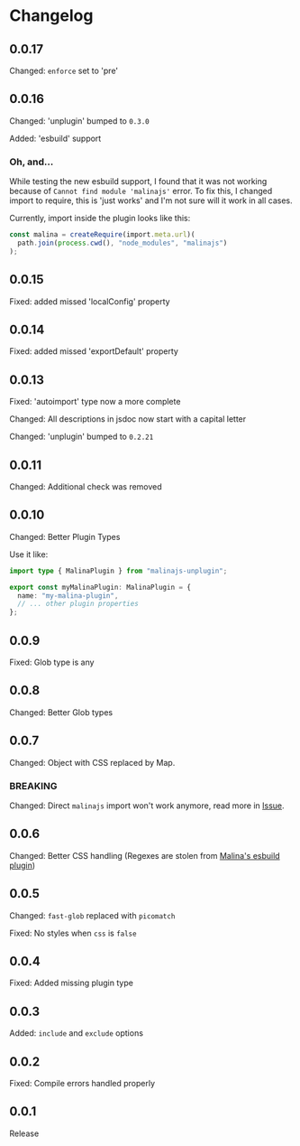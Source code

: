 # Changelog

## 0.0.17

Changed: `enforce` set to 'pre'

## 0.0.16

Changed: 'unplugin' bumped to `0.3.0`

Added: 'esbuild' support

### Oh, and...

While testing the new esbuild support, I found that it was not working because of `Cannot find module 'malinajs'` error.
To fix this, I changed import to require, this is 'just works' and I'm not sure will it work in all cases.

Currently, import inside the plugin looks like this:

```ts
const malina = createRequire(import.meta.url)(
  path.join(process.cwd(), "node_modules", "malinajs")
);
```

## 0.0.15

Fixed: added missed 'localConfig' property

## 0.0.14

Fixed: added missed 'exportDefault' property

## 0.0.13

Fixed: 'autoimport' type now a more complete

Changed: All descriptions in jsdoc now start with a capital letter

Changed: 'unplugin' bumped to `0.2.21`

## 0.0.11

Changed: Additional check was removed

## 0.0.10

Changed: Better Plugin Types

Use it like:

```ts
import type { MalinaPlugin } from "malinajs-unplugin";

export const myMalinaPlugin: MalinaPlugin = {
  name: "my-malina-plugin",
  // ... other plugin properties
};
```

## 0.0.9

Fixed: Glob type is any

## 0.0.8

Changed: Better Glob types

## 0.0.7

Changed: Object with CSS replaced by Map.

### BREAKING

Changed: Direct `malinajs` import won't work anymore, read more in [Issue](https://github.com/Artemis69/malinajs-unplugin/issues/1).

## 0.0.6

Changed: Better CSS handling (Regexes are stolen from [Malina's esbuild plugin](https://github.com/malinajs/malinajs/blob/master/malina-esbuild.js))

## 0.0.5

Changed: `fast-glob` replaced with `picomatch`

Fixed: No styles when `css` is `false`

## 0.0.4

Fixed: Added missing plugin type

## 0.0.3

Added: `include` and `exclude` options

## 0.0.2

Fixed: Compile errors handled properly

## 0.0.1

Release
